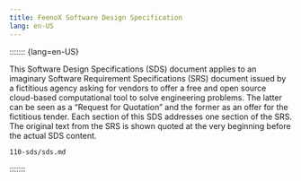 ```yaml
---
title: FeenoX Software Design Specification
lang: en-US
---
```


::::::: {lang=en-US}


This Software Design Specifications (SDS) document applies to an imaginary Software Requirement Specifications (SRS) document issued by a fictitious agency asking for vendors to offer a free and open source cloud-based computational tool to solve engineering problems. The latter can be seen as a “Request for Quotation” and the former as an offer for the fictitious tender. Each section  of this SDS addresses one section of the SRS. The original text from the SRS is shown quoted at the very beginning before the actual SDS content.


```{.include shift-heading-level-by=1}
110-sds/sds.md
```

:::::::
